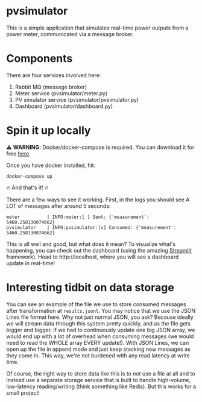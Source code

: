 # pvsimulator

This is a simple application that simulates real-time power outputs from a power meter, communicated via a message broker.

# Components
There are four services involved here:

1. Rabbit MQ (message broker)
1. Meter service (pvsimulator/meter.py)
1. PV simulator service (pvsimulator/pvsimulator.py)
1. Dashboard (pvsimulator/dashboard.py)


# Spin it up locally

:warning: **WARNING:** Docker/docker-compose is required. You can download it for free [here](https://docs.docker.com/get-docker/).

Once you have docker installed, hit:

```
docker-compose up
```

:fire: And that's it! :fire:

There are a few ways to see it working. First, in the logs you should see A LOT of messages after around 5 seconds:

```
meter          | INFO:meter:[ ] Sent: {'measurement': 5460.258130074662}
pvsimulator    | INFO:pvsimulator:[x] Consumed: {'measurement': 5460.258130074662}
```

This is all well and good, but what does it mean?  To visualize what's happening, you can check out the dashboard (using the amazing [Streamlit](https://streamlit.io/) framework). Head to http://localhost, where you will see a dashboard update in real-time!

# Interesting tidbit on data storage

You can see an example of the file we use to store consumed messages after transformation at `results.jsonl`. You may notice that we use the JSON Lines file format here. Why not just normal JSON, you ask?  Because ideally we will stream data through this system pretty quickly, and as the file gets bigger and bigger, if we had to continuously update one big JSON array, we would end up with a lot of overhead when consuming messages (we would need to read the WHOLE array EVERY update!). With JSON Lines, we can open up the file in append mode and just keep stacking new messages as they come in. This way, we're not burdened with any read latency at write time.

Of course, the right way to store data like this is to not use a file at all and to instead use a separate storage service that is built to handle high-volume, low-latency reading/writing (think something like Redis). But this works for a small project!
